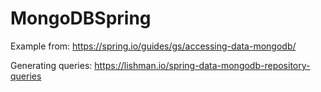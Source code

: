 # MongoDBSpring

Example from: https://spring.io/guides/gs/accessing-data-mongodb/

Generating queries: https://lishman.io/spring-data-mongodb-repository-queries